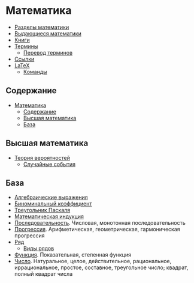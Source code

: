 # Математика

- [Разделы математики](математика/разделы-математики.md)
- [Выдающиеся математики](математика/выдающиеся-математики.md)
- [Книги](книги.md)
- [Термины](термины/термины.md)
  - [Перевод терминов](термины/перевод-терминов.md)
- [Ссылки](ссылки.md)
- [LaTeX](latex/latex.md)
  - [Команды](latex/команды.md)

## Содержание

- [Математика](#математика)
  - [Содержание](#содержание)
  - [Высшая математика](#высшая-математика)
  - [База](#база)

## Высшая математика

- [Теория вероятностей](высшая-математика/теория-вероятностей/теория-вероятностей.md)
  - [Случайные события](высшая-математика/теория-вероятностей/часть-1.md)

## База

- [Алгебраические выражения](база/алгебраические-выражения.md)
- [Биноминальный коэффициент](база/биноминальный-коэффициент.md)
- [Треугольник Паскаля](база/треугольник-паскаля.md)
- [Математическая индукция](база/математическая-индукция.md)
- [Последовательность](база/последовательность.md). Числовая, монотонная последовательность
- [Прогрессия](база/прогрессия.md). Арифметическая, геометрическая, гармоническая прогрессия
- [Ряд](база/ряд/ряд.md)
  - [Виды рядов](база/ряд/виды-рядов.md)
- [Функция](база/функция.md). Показательная, степенная функция
- [Число](база/число/число.md). Натуральное, целое, действительное, рациональное, иррациональное, простое, составное, треугольное число; квадрат, полный квадрат числа
